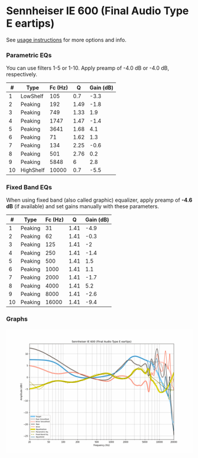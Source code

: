 # Sennheiser IE 600 (Final Audio Type E eartips)
See [usage instructions](https://github.com/jaakkopasanen/AutoEq#usage) for more options and info.

### Parametric EQs
You can use filters 1-5 or 1-10. Apply preamp of -4.0 dB or -4.0 dB, respectively.

|   # | Type      |   Fc (Hz) |    Q |   Gain (dB) |
|-----|-----------|-----------|------|-------------|
|   1 | LowShelf  |       105 | 0.7  |        -3.3 |
|   2 | Peaking   |       192 | 1.49 |        -1.8 |
|   3 | Peaking   |       749 | 1.33 |         1.9 |
|   4 | Peaking   |      1747 | 1.47 |        -1.4 |
|   5 | Peaking   |      3641 | 1.68 |         4.1 |
|   6 | Peaking   |        71 | 1.62 |         1.3 |
|   7 | Peaking   |       134 | 2.25 |        -0.6 |
|   8 | Peaking   |       501 | 2.76 |         0.2 |
|   9 | Peaking   |      5848 | 6    |         2.8 |
|  10 | HighShelf |     10000 | 0.7  |        -5.5 |

### Fixed Band EQs
When using fixed band (also called graphic) equalizer, apply preamp of **-4.6 dB** (if available) and set gains manually with these parameters.

|   # | Type    |   Fc (Hz) |    Q |   Gain (dB) |
|-----|---------|-----------|------|-------------|
|   1 | Peaking |        31 | 1.41 |        -4.9 |
|   2 | Peaking |        62 | 1.41 |        -0.3 |
|   3 | Peaking |       125 | 1.41 |        -2   |
|   4 | Peaking |       250 | 1.41 |        -1.4 |
|   5 | Peaking |       500 | 1.41 |         1.5 |
|   6 | Peaking |      1000 | 1.41 |         1.1 |
|   7 | Peaking |      2000 | 1.41 |        -1.7 |
|   8 | Peaking |      4000 | 1.41 |         5.2 |
|   9 | Peaking |      8000 | 1.41 |        -2.6 |
|  10 | Peaking |     16000 | 1.41 |        -9.4 |

### Graphs
![](./Sennheiser%20IE%20600%20(Final%20Audio%20Type%20E%20eartips).png)
